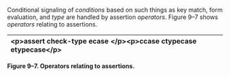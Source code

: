  

Conditional signaling of *conditions* based on such things as key match, form evaluation, and *type* are handled by assertion *operators*. Figure 9–7 shows *operators* relating to assertions. 

|\<p\>**assert check-type ecase** \</p\>\<p\>**ccase ctypecase etypecase**\</p\>|
| :- |


**Figure 9–7. Operators relating to assertions.** 

